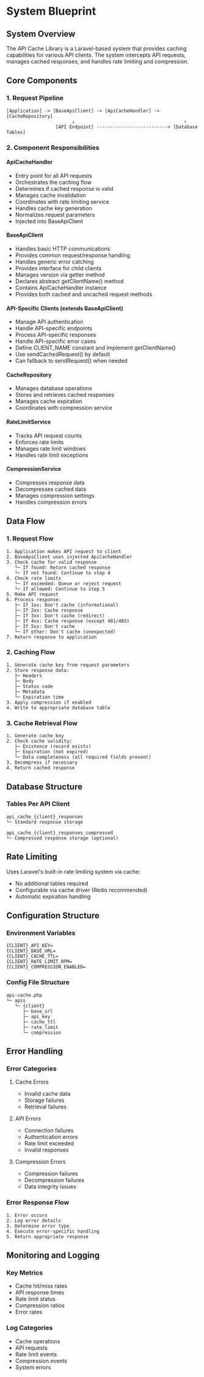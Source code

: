 # System Blueprint

## System Overview

The API Cache Library is a Laravel-based system that provides caching capabilities for various API clients. The system intercepts API requests, manages cached responses, and handles rate limiting and compression.

## Core Components

### 1. Request Pipeline

```
[Application] -> [BaseApiClient] -> [ApiCacheHandler] -> [CacheRepository]
                        ↓                                        ↑
                  [API Endpoint] --------------------------> [Database Tables]
```

### 2. Component Responsibilities

#### ApiCacheHandler

- Entry point for all API requests
- Orchestrates the caching flow
- Determines if cached response is valid
- Manages cache invalidation
- Coordinates with rate limiting service
- Handles cache key generation
- Normalizes request parameters
- Injected into BaseApiClient

#### BaseApiClient

- Handles basic HTTP communications
- Provides common request/response handling
- Handles generic error catching
- Provides interface for child clients
- Manages version via getter method
- Declares abstract getClientName() method
- Contains ApiCacheHandler instance
- Provides both cached and uncached request methods

#### API-Specific Clients (extends BaseApiClient)

- Manage API authentication
- Handle API-specific endpoints
- Process API-specific responses
- Handle API-specific error cases
- Define CLIENT_NAME constant and implement getClientName()
- Use sendCachedRequest() by default
- Can fallback to sendRequest() when needed

#### CacheRepository

- Manages database operations
- Stores and retrieves cached responses
- Manages cache expiration
- Coordinates with compression service

#### RateLimitService

- Tracks API request counts
- Enforces rate limits
- Manages rate limit windows
- Handles rate limit exceptions

#### CompressionService

- Compresses response data
- Decompresses cached data
- Manages compression settings
- Handles compression errors

## Data Flow

### 1. Request Flow

```
1. Application makes API request to client
2. BaseApiClient uses injected ApiCacheHandler
3. Check cache for valid response
   └─ If found: Return cached response
   └─ If not found: Continue to step 4
4. Check rate limits
   └─ If exceeded: Queue or reject request
   └─ If allowed: Continue to step 5
5. Make API request
6. Process response:
   ├─ If 1xx: Don't cache (informational)
   ├─ If 2xx: Cache response
   ├─ If 3xx: Don't cache (redirect)
   ├─ If 4xx: Cache response (except 401/403)
   ├─ If 5xx: Don't cache
   └─ If other: Don't cache (unexpected)
7. Return response to application
```

### 2. Caching Flow

```
1. Generate cache key from request parameters
2. Store response data:
   ├─ Headers
   ├─ Body
   ├─ Status code
   ├─ Metadata
   └─ Expiration time
3. Apply compression if enabled
4. Write to appropriate database table
```

### 3. Cache Retrieval Flow

```
1. Generate cache key
2. Check cache validity:
   ├─ Existence (record exists)
   ├─ Expiration (not expired)
   └─ Data completeness (all required fields present)
3. Decompress if necessary
4. Return cached response
```

## Database Structure

### Tables Per API Client

```
api_cache_{client}_responses
└─ Standard response storage

api_cache_{client}_responses_compressed
└─ Compressed response storage (optional)
```

## Rate Limiting

Uses Laravel's built-in rate limiting system via cache:
- No additional tables required
- Configurable via cache driver (Redis recommended)
- Automatic expiration handling

## Configuration Structure

### Environment Variables

```
{CLIENT}_API_KEY=
{CLIENT}_BASE_URL=
{CLIENT}_CACHE_TTL=
{CLIENT}_RATE_LIMIT_RPM=
{CLIENT}_COMPRESSION_ENABLED=
```

### Config File Structure

```
api-cache.php
└─ apis
   └─ {client}
      ├─ base_url
      ├─ api_key
      ├─ cache_ttl
      ├─ rate_limit
      └─ compression
```

## Error Handling

### Error Categories

1. Cache Errors
   - Invalid cache data
   - Storage failures
   - Retrieval failures

2. API Errors
   - Connection failures
   - Authentication errors
   - Rate limit exceeded
   - Invalid responses

3. Compression Errors
   - Compression failures
   - Decompression failures
   - Data integrity issues

### Error Response Flow

```
1. Error occurs
2. Log error details
3. Determine error type
4. Execute error-specific handling
5. Return appropriate response
```

## Monitoring and Logging

### Key Metrics

- Cache hit/miss rates
- API response times
- Rate limit status
- Compression ratios
- Error rates

### Log Categories

- Cache operations
- API requests
- Rate limit events
- Compression events
- System errors 